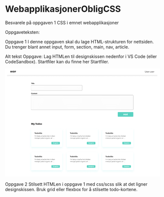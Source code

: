 # WebapplikasjonerObligCSS
Besvarele på oppgaven 1
CSS i emnet webapplikasjoner

Oppgaveteksten:

Oppgave 1
I denne oppgaven skal du lage HTML-strukturen for nettsiden. Du trenger blant annet input, form, section, main, nav, article.

Alt tekst
Oppgave: Lag HTMLen til designskissen nedenfor i VS Code (eller CodeSandbox). Startfiler kan du finne her Startfiler.

![alt text](https://github.com/stellanova88/WebapplikasjonerObligCSS/blob/main/oppgave_2.webp?raw=true)

Oppgave 2
Stilsett HTMLen i oppgave 1 med css/scss slik at det ligner designskissen. Bruk grid eller flexbox for å stilsette todo-kortene.
